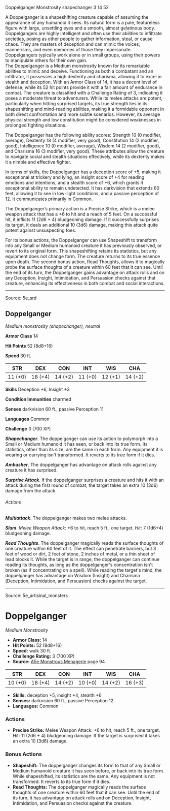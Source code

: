 <MonsterName/>Doppelganger</MonsterName>
<CreatureType/>Monstrosity</CreatureType>
<Subtype/>shapechanger</Subtype>
<CR/>3</CR>
<AC/>14</AC>
<HP/>52</HP>
<summary>A Doppelganger is a shapeshifting creature capable of assuming the appearance of any humanoid it sees. Its natural form is a pale, featureless figure with large, unsettling eyes and a smooth, almost gelatinous body. Doppelgangers are highly intelligent and often use their abilities to infiltrate societies, posing as other people to gather information, steal, or cause chaos. They are masters of deception and can mimic the voices, mannerisms, and even memories of those they impersonate. Doppelgangers typically work alone or in small groups, using their powers to manipulate others for their own gain.</summary>

<summary>The Doppelganger is a Medium monstrosity known for its remarkable abilities to mimic and deceive. Functioning as both a combatant and an infiltrator, it possesses a high dexterity and charisma, allowing it to excel in stealth and deception. With an Armor Class of 14, it has a decent level of defense, while its 52 hit points provide it with a fair amount of endurance in combat. The creature is classified with a Challenge Rating of 3, indicating it poses a moderate threat to adventurers. While its melee attacks are potent, particularly when hitting surprised targets, its true strength lies in its shapeshifting and mind-reading abilities, making it a formidable opponent in both direct confrontation and more subtle scenarios. However, its average physical strength and low constitution might be considered weaknesses in prolonged fighting situations.</summary>

<detail>

The Doppelganger has the following ability scores: Strength 10 (0 modifier, average), Dexterity 18 (4 modifier, very good), Constitution 14 (2 modifier, good), Intelligence 10 (0 modifier, average), Wisdom 14 (2 modifier, good), and Charisma 16 (3 modifier, very good). These attributes allow the creature to navigate social and stealth situations effectively, while its dexterity makes it a nimble and effective fighter.

In terms of skills, the Doppelganger has a deception score of +5, making it exceptional at trickery and lying, an insight score of +4 for reading emotions and intentions, and a stealth score of +6, which grants it exceptional ability to remain undetected. It has darkvision that extends 60 feet, allowing it to see in low-light conditions, and a passive perception of 12. It communicates primarily in Common.

The Doppelganger’s primary action is a Precise Strike, which is a melee weapon attack that has a +6 to hit and a reach of 5 feet. On a successful hit, it inflicts 11 (2d6 + 4) bludgeoning damage. If it successfully surprises its target, it deals an additional 10 (3d6) damage, making this attack quite potent against unsuspecting foes.

For its bonus actions, the Doppelganger can use Shapeshift to transform into any Small or Medium humanoid creature it has previously observed, or revert to its original form. This shapeshifting retains its statistics, but any equipment does not change form. The creature returns to its true essence upon death. The second bonus action, Read Thoughts, allows it to magically probe the surface thoughts of a creature within 60 feet that it can see. Until the end of its turn, the Doppelganger gains advantage on attack rolls and on any Deception, Insight, Intimidation, and Persuasion checks against that creature, enhancing its effectiveness in both combat and social interactions.</detail>



---

Source: 5e_srd

## Doppelganger

*Medium monstrosity (shapechanger), neutral*

**Armor Class** 14

**Hit Points** 52 (8d8+16)

**Speed** 30 ft.

| STR     | DEX     | CON     | INT     | WIS     | CHA     |
|---------|---------|---------|---------|---------|---------|
| 11 (+0) | 18 (+4) | 14 (+2) | 11 (+0) | 12 (+1) | 14 (+2) |

**Skills** Deception +6, Insight +3

**Condition Immunities** charmed

**Senses** darkvision 60 ft., passive Perception 11

**Languages** Common

**Challenge** 3 (700 XP)

***Shapechanger***. The doppelganger can use its action to polymorph into a Small or Medium humanoid it has seen, or back into its true form. Its statistics, other than its size, are the same in each form. Any equipment it is wearing or carrying isn't transformed. It reverts to its true form if it dies.

***Ambusher***. The doppelganger has advantage on attack rolls against any creature it has surprised.

***Surprise Attack***. If the doppelganger surprises a creature and hits it with an attack during the first round of combat, the target takes an extra 10 (3d6) damage from the attack.

###### Actions

***Multiattack***. The doppelganger makes two melee attacks.

***Slam***. *Melee Weapon Attack:* +6 to hit, reach 5 ft., one target. *Hit:* 7 (1d6+4) bludgeoning damage.

***Read Thoughts***. The doppelganger magically reads the surface thoughts of one creature within 60 feet of it. The effect can penetrate barriers, but 3 feet of wood or dirt, 2 feet of stone, 2 inches of metal, or a thin sheet of lead blocks it. While the target is in range, the doppelganger can continue reading its thoughts, as long as the doppelganger's concentration isn't broken (as if concentrating on a spell). While reading the target's mind, the doppelganger has advantage on Wisdom (Insight) and Charisma (Deception, Intimidation, and Persuasion) checks against the target.



---

Source: 5e_artisinal_monsters

# Doppelganger

*Medium* *Monstrosity*

- **Armor Class:** 14
- **Hit Points:** 52 (8d8+16)
- **Speed:** walk 30 ft.
- **Challenge Rating:** 3 (700 XP)
- **Source:** [A5e Monstrous Menagerie](https://enpublishingrpg.com/products/level-up-monstrous-menagerie-a5e) page 94

| STR | DEX | CON | INT | WIS | CHA |
| --- | --- | --- | --- | --- | --- |
| 10 (+0) | 18 (+4) | 14 (+2) | 10 (+0) | 14 (+2) | 16 (+3) |

- **Skills:** deception +5, insight +4, stealth +6
- **Senses:** darkvision 60 ft., passive Perception 12
- **Languages:** Common

### Actions

- **Precise Strike:** Melee Weapon Attack: +6 to hit, reach 5 ft., one target. Hit: 11 (2d6 + 4) bludgeoning damage. If the target is surprised  it takes an extra 10 (3d6) damage.

### Bonus Actions

- **Shapeshift:** The doppelganger changes its form to that of any Small or Medium humanoid creature it has seen before, or back into its true form. While shapeshifted, its statistics are the same. Any equipment is not transformed. It reverts to its true form if it dies.
- **Read Thoughts:** The doppelganger magically reads the surface thoughts of one creature within 60 feet that it can see. Until the end of its turn, it has advantage on attack rolls and on Deception, Insight, Intimidation, and Persuasion checks against the creature.




